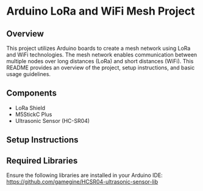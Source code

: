 # Arduino LoRa and WiFi Mesh Project

## Overview
This project utilizes Arduino boards to create a mesh network using LoRa and WiFi technologies. The mesh network enables communication between multiple nodes over long distances (LoRa) and short distances (WiFi). This README provides an overview of the project, setup instructions, and basic usage guidelines.

## Components
- LoRa Shield
- M5StickC Plus
- Ultrasonic Sensor (HC-SR04)

## Setup Instructions

## Required Libraries
Ensure the following libraries are installed in your Arduino IDE:
https://github.com/gamegine/HCSR04-ultrasonic-sensor-lib
